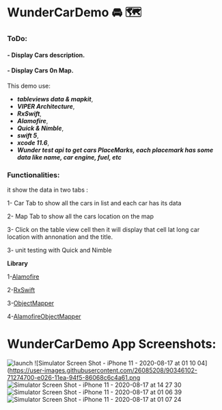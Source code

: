 # WunderCarDemo 🚘 🗺
### ToDo:
#### - Display Cars description.
#### - Display Cars 0n Map.

This demo use:
- ***tableviews data & mapkit***, 
- ***VIPER Architecture***, 
- ***RxSwift***, 
- ***Alamofire***,
- ***Quick & Nimble***,
- ***swift 5***, 
- ***xcode 11.6***, 
- ***Wunder test api to get cars PlaceMarks, each placemark has some data like name, car engine, fuel, etc***

### Functionalities: 
it show the data in two tabs :

1- Car Tab to show all the cars in list and each car has its data

2- Map Tab to show all the cars location on the map

3- Click on the table view cell then it will display that cell lat long car location with annonation and the title.

3- unit testing with Quick and Nimble

**Library**

1-[Alamofire](https://github.com/Alamofire/Alamofire)

2-[RxSwift](https://github.com/ReactiveX/RxSwift)

3-[ObjectMapper](https://github.com/Hearst-DD/ObjectMapper)

4-[AlamofireObjectMapper](https://github.com/tristanhimmelman/AlamofireObjectMapper)



# WunderCarDemo App Screenshots:
![launch](https://user-images.githubusercontent.com/26085208/90342794-52678700-e00b-11ea-8088-8580401c76d5.png)
![Simulator Screen Shot - iPhone 11 - 2020-08-17 at 01 10 04](https://user-images.githubusercontent.com/26085208/90346102-71274700-e026-11ea-94f5-86068c6c4a61.png
![Simulator Screen Shot - iPhone 11 - 2020-08-17 at 14 27 30](https://user-images.githubusercontent.com/26085208/90396050-da926e80-e095-11ea-82af-487dd491dc37.png)
![Simulator Screen Shot - iPhone 11 - 2020-08-17 at 01 06 39](https://user-images.githubusercontent.com/26085208/90346057-23124380-e026-11ea-9b76-4e491aa2b515.png)
![Simulator Screen Shot - iPhone 11 - 2020-08-17 at 01 07 24](https://user-images.githubusercontent.com/26085208/90346058-25749d80-e026-11ea-88b0-213d708965c7.png)



